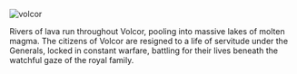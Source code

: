 ![volcor](https://media.githubusercontent.com/media/nathaneastwood/fablore/main/src/world-of-rathe/volcor/media/volcor.webp)

Rivers of lava run throughout Volcor, pooling into massive lakes of molten magma. The citizens of Volcor are resigned to a life of servitude under the Generals, locked in constant warfare, battling for their lives beneath the watchful gaze of the royal family.
